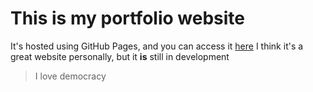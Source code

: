 # This is my portfolio website
It's hosted using GitHub Pages, and you can access it [here](https://brisque5747.github.io/portfolio-website/)
I think it's a great website personally, but it **is** still in development
> I love democracy
